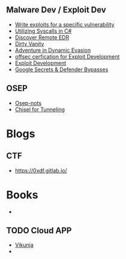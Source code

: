 
## Malware Dev / Exploit Dev
- [Write exploits for a specific vulnerability](https://0xf00sec.github.io/0x20)
- [Utilizing Syscalls in C#](https://jhalon.github.io/utilizing-syscalls-in-csharp-1/)
- [Discover Remote EDR](https://jonny-johnson.medium.com/no-agent-no-problem-discovering-remote-edr-8ca60596559f)
- [Dirty Vanity](https://github.com/Whitecat18/Rust-for-Malware-Development/tree/main/Dirty_Vanity)
- [Adventure in Dynamic Evasion](https://medium.com/@matterpreter/adventures-in-dynamic-evasion-1fe0bac57aa)
- [offsec cerfication for Exploit Development](https://www.offsec.com/cyberversity/exploit-development/)
- [Exploit Development](https://dayzerosec.com/blog/2024/07/11/getting-started-2024.html)
- [Google Secrets & Defender Bypasses](https://para0x0dise.github.io/absurdities/Absurdities-I/#absurdity-i-chromes-security-mechanisms)

## OSEP
- [Osep-nots](https://github.com/beauknowstech/OSEP-Everything)
- [Chisel for Tunneling](https://github.com/jpillora/chisel)


# Blogs
## CTF
- https://0xdf.gitlab.io/
# Books

- 
  
## TODO Cloud APP
- [Vikunja](https://vikunja.io/docs/installing/)
- 